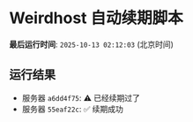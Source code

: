 # Weirdhost 自动续期脚本

**最后运行时间**: `2025-10-13 02:12:03` (北京时间)

## 运行结果

- 服务器 `a6dd4f75`: ⚠️ 已经续期过了
- 服务器 `55eaf22c`: ✅ 续期成功

